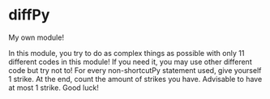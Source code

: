 # diffPy
My own module!

In this module, you try to do as complex things as possible with only 11 different codes in this module! If you need it, you may use
other different code but try not to! For every non-shortcutPy statement used, give yourself 1 strike. At the end, count the amount of strikes
you have. Advisable to have at most 1 strike. Good luck!
